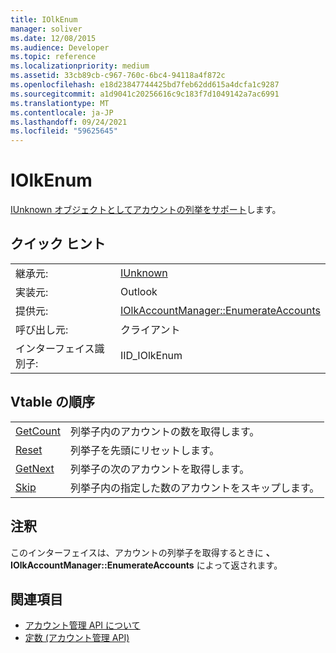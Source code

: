 ```yaml
---
title: IOlkEnum
manager: soliver
ms.date: 12/08/2015
ms.audience: Developer
ms.topic: reference
ms.localizationpriority: medium
ms.assetid: 33cb89cb-c967-760c-6bc4-94118a4f872c
ms.openlocfilehash: e18d23847744425bd7feb62dd615a4dcfa1c9287
ms.sourcegitcommit: a1d9041c20256616c9c183f7d1049142a7ac6991
ms.translationtype: MT
ms.contentlocale: ja-JP
ms.lasthandoff: 09/24/2021
ms.locfileid: "59625645"
---
```

# <a name="iolkenum"></a>IOlkEnum

[IUnknown オブジェクトとしてアカウントの列挙をサポート](https://docs.microsoft.com/windows/desktop/api/unknwn/nn-unknwn-iunknown)します。 
  
## <a name="quick-info"></a>クイック ヒント

|||
|:-----|:-----|
|継承元:  <br/> |[IUnknown](https://docs.microsoft.com/windows/desktop/api/unknwn/nn-unknwn-iunknown) <br/> |
|実装元:  <br/> |Outlook  <br/> |
|提供元:  <br/> |[IOlkAccountManager::EnumerateAccounts](iolkaccountmanager-enumerateaccounts.md) <br/> |
|呼び出し元:  <br/> |クライアント  <br/> |
|インターフェイス識別子:  <br/> |IID_IOlkEnum  <br/> |
   
## <a name="vtable-order"></a>Vtable の順序

|||
|:-----|:-----|
|[GetCount](iolkenum-getcount.md) <br/> |列挙子内のアカウントの数を取得します。  <br/> |
|[Reset](iolkenum-reset.md) <br/> |列挙子を先頭にリセットします。  <br/> |
|[GetNext](iolkenum-getnext.md) <br/> |列挙子の次のアカウントを取得します。  <br/> |
|[Skip](iolkenum-skip.md) <br/> |列挙子内の指定した数のアカウントをスキップします。  <br/> |
   
## <a name="remarks"></a>注釈

このインターフェイスは、アカウントの列挙子を取得するときに **、IOlkAccountManager::EnumerateAccounts** によって返されます。 
  
## <a name="see-also"></a>関連項目

- [アカウント管理 API について](about-the-account-management-api.md) 
- [定数 (アカウント管理 API)](constants-account-management-api.md)

